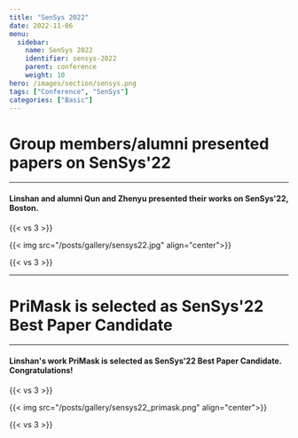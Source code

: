 ```yaml
---
title: "SenSys 2022"
date: 2022-11-06
menu:
  sidebar:
    name: SenSys 2022
    identifier: sensys-2022
    parent: conference
    weight: 10
hero: /images/section/sensys.png
tags: ["Conference", "SenSys"]
categories: ["Basic"]
---
```

# Group members/alumni presented papers on SenSys'22

---

#### Linshan and alumni Qun and Zhenyu presented their works on SenSys'22, Boston.

{{< vs 3 >}}

{{< img src="/posts/gallery/sensys22.jpg" align="center">}}

{{< vs 3 >}}

---

# PriMask is selected as SenSys'22 Best Paper Candidate

---

#### Linshan's work PriMask is selected as SenSys'22 Best Paper Candidate. Congratulations!

{{< vs 3 >}}

{{< img src="/posts/gallery/sensys22_primask.png" align="center">}}

{{< vs 3 >}}
